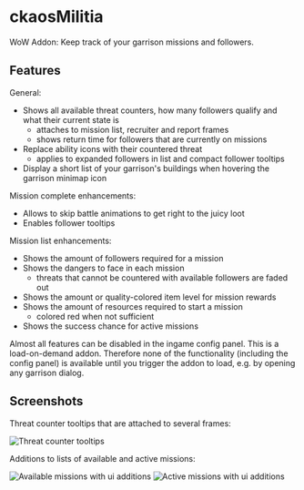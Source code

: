 ckaosMilitia
============

WoW Addon: Keep track of your garrison missions and followers.

Features
--------
General:
- Shows all available threat counters, how many followers qualify and what their current state is
  - attaches to mission list, recruiter and report frames
  - shows return time for followers that are currently on missions
- Replace ability icons with their countered threat
  - applies to expanded followers in list and compact follower tooltips
- Display a short list of your garrison's buildings when hovering the garrison minimap icon

Mission complete enhancements:
- Allows to skip battle animations to get right to the juicy loot
- Enables follower tooltips

Mission list enhancements:
- Shows the amount of followers required for a mission
- Shows the dangers to face in each mission
  - threats that cannot be countered with available followers are faded out
- Shows the amount or quality-colored item level for mission rewards
- Shows the amount of resources required to start a mission
  - colored red when not sufficient
- Shows the success chance for active missions

Almost all features can be disabled in the ingame config panel.
This is a load-on-demand addon. Therefore none of the functionality (including the config panel) is available until you trigger the addon to load, e.g. by opening any garrison dialog.

Screenshots
-----------
Threat counter tooltips that are attached to several frames:

![Threat counter tooltips](https://cloud.githubusercontent.com/assets/151904/5156121/96615db4-72ac-11e4-8a6c-411fa3447917.png)

Additions to lists of available and active missions:

![Available missions with ui additions](https://cloud.githubusercontent.com/assets/151904/5164527/3782cbe2-73d9-11e4-91b8-9a6486c80f77.png)
![Active missions with ui additions](https://cloud.githubusercontent.com/assets/151904/5164528/37834090-73d9-11e4-8f14-564dbaec7b5e.png)
